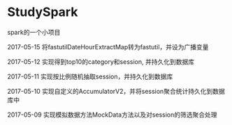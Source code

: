 # StudySpark
spark的一个小项目

2017-05-15 将fastutilDateHourExtractMap转为fastutil，并设为广播变量

2017-05-12 实现得到top10的category和session, 并持久化到数据库

2017-05-11 实现按比例随机抽取session，并持久化到数据库

2017-05-10 实现自定义的AccumulatorV2，并将session聚合统计持久化到数据库中

2017-05-09 实现模拟数据方法MockData方法以及对session的筛选聚合处理
